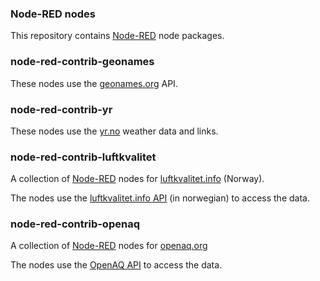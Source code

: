 <html><body>
<h3>Node-RED nodes</h3>

This repository contains <a target="_blank" href="http://nodered.org/">Node-RED</a> node packages.

<h3>node-red-contrib-geonames</h3>
These nodes use the <a target="_blank" href="http://geonames.org/">geonames.org</a> API.

<h3>node-red-contrib-yr</h3>
These nodes use the <a target="_blank" href="http://yr.no/">yr.no</a> weather data and links.

<h3>node-red-contrib-luftkvalitet</h3>

A collection of <a target="_blank" href="http://nodered.org/">Node-RED</a> nodes for
<a target="_blank" href="https://luftkvalitet.info">luftkvalitet.info</a> (Norway).

The nodes use the <a target="_blank" href="https://api.nilu.no/docs/">luftkvalitet.info API</a>
(in norwegian) to access the data.

<h3>node-red-contrib-openaq</h3>

A collection of <a target="_blank" href="http://nodered.org/">Node-RED</a> nodes for
<a target="_blank" href="https://openaq.org/">openaq.org</a>

The nodes use the <a target="_blank" href="https://docs.openaq.org/">OpenAQ API</a> to access the data.

</body></html>
